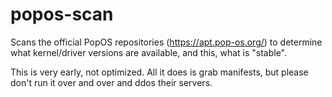 # popos-scan

Scans the official PopOS repositories (https://apt.pop-os.org/) to determine what kernel/driver versions are available, and this, what is "stable".

This is very early, not optimized. All it does is grab manifests, but please don't run it over and over and ddos their servers.
